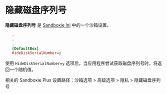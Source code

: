 # 隐藏磁盘序列号

**隐藏磁盘序列号** 是 [Sandboxie Ini](SandboxieIni.md) 中的一个沙箱设置。

```ini
   .
   .
   .
   [DefaultBox]
   HideDiskSerialNumber=y
```

使用 `HideDiskSerialNumber=y` 选项后，当应用程序尝试获取磁盘序列号时，将返回一个随机值。

相关的 Sandboxie Plus 设置路径：沙箱选项 > 高级选项 > 隐私 > 隐藏磁盘序列号